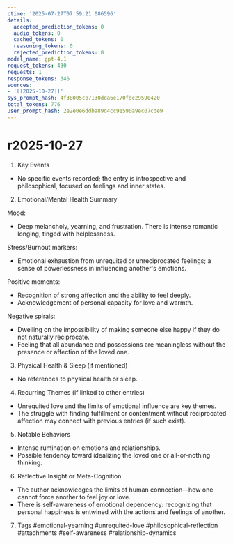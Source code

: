```yaml
---
ctime: '2025-07-27T07:59:21.086596'
details:
  accepted_prediction_tokens: 0
  audio_tokens: 0
  cached_tokens: 0
  reasoning_tokens: 0
  rejected_prediction_tokens: 0
model_name: gpt-4.1
request_tokens: 430
requests: 1
response_tokens: 346
sources:
- '[[2025-10-27]]'
sys_prompt_hash: 4f38005cb7130dda6e170fdc29590420
total_tokens: 776
user_prompt_hash: 2e2e0e6ddba89d4cc91590a9ec07cde9
---
```

# r2025-10-27

1. Key Events
- No specific events recorded; the entry is introspective and philosophical, focused on feelings and inner states.

2. Emotional/Mental Health Summary

Mood:
- Deep melancholy, yearning, and frustration. There is intense romantic longing, tinged with helplessness.

Stress/Burnout markers:
- Emotional exhaustion from unrequited or unreciprocated feelings; a sense of powerlessness in influencing another's emotions.

Positive moments:
- Recognition of strong affection and the ability to feel deeply.
- Acknowledgement of personal capacity for love and warmth.

Negative spirals:
- Dwelling on the impossibility of making someone else happy if they do not naturally reciprocate.
- Feeling that all abundance and possessions are meaningless without the presence or affection of the loved one.

3. Physical Health & Sleep (if mentioned)
- No references to physical health or sleep.

4. Recurring Themes (if linked to other entries)
- Unrequited love and the limits of emotional influence are key themes.
- The struggle with finding fulfillment or contentment without reciprocated affection may connect with previous entries (if such exist).

5. Notable Behaviors
- Intense rumination on emotions and relationships.
- Possible tendency toward idealizing the loved one or all-or-nothing thinking.

6. Reflective Insight or Meta-Cognition
- The author acknowledges the limits of human connection—how one cannot force another to feel joy or love.
- There is self-awareness of emotional dependency: recognizing that personal happiness is entwined with the actions and feelings of another.

7. Tags
#emotional-yearning #unrequited-love #philosophical-reflection #attachments #self-awareness #relationship-dynamics